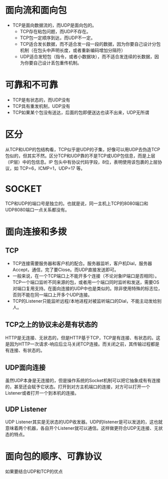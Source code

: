 # 面向流和面向包
- TCP是面向数据流的，而UDP是面向包的。
  - TCP存在粘包问题，而UDP不存在。
  - TCP包一定顺序到达，而UDP不一定。
  - TCP适合发长数据，而不适合发一段一段的数据，因为你要自己设计分包机制（在包头中声明长度，或者重新编码增加分隔符）
  - UDP适合发短包（指令，或者小数据块），而不适合发连续的长数据，因为你要自己设计丢包重传机制。

# 可靠和不可靠

- TCP是有状态的，而UDP没有
- TCP具有重发机制，UDP没有
- TCP如果某个包没有送达，后面的包即便送达也读不出来，UDP无所谓

# 区分
从TCP和UDP的包结构看，TCP似乎是UDP的子集，好像可以用UDP去伪造TCP包似的，但其实不然。区分TCP和UDP靠的不是TCP或UDP包信息，而是上层（IP层）中的包信息。IP 包头中有协议代码字段，8位，表明使用该包裹的上层协议，如 TCP=6，ICMP=1，UDP=17 等。

# SOCKET

TCP和UDP的端口号是独立的。也就是说，同一主机上TCP的8080端口和UDP8080端口一点关系都没有。

# 面向连接和多拨
## TCP
- TCP连接需要服务器和客户机的配合。服务器监听，客户机Dial，服务器Accept，通信，完了要Close。而UDP直接发送即可。
- 一般来说，在一个TCP端口上不能开多个连接（不论对象IP端口是否相同）。TCP一个端口监听不同来源的包，或者用一个端口同时监听和发送，需要OS对端口复用支持。在面向连接的UDP中也是类似的。除非使用特殊的标志位，否则不能在同一端口上开多个UDP连接。
- TCP的Listener只能监听远程/本地进程对被监听端口的Dial，不能主动发给别人。

## TCP之上的协议未必是有状态的
HTTP是无连接、无状态的，但是HTTP基于TCP，TCP是有连接、有状态的。这是因为HTTP一次请求-响应后立马关闭TCP连接。而关闭之前，其传输过程都是有连接、有状态的。

## UDP面向连接
虽然UDP本身是无连接的，但是操作系统的Socket机制可以把它抽象成有有连接的，甚至还会赋予它状态。打开到对方主机端口的连接，对方可以打开一个Listener或者打开一个到本机的连接。

## UDP Listener
UDP Listener其实是无状态的UDP收发器。UDP的listener是可以发送的，这也就意味着两个机器，各自开个Listener就可以通信。这样做更符合UDP无连接、无状态的特点。

# 面向包的顺序、可靠协议
如果要结合UDP和TCP的优点